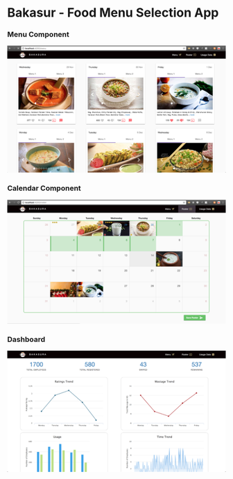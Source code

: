 # Bakasur - Food Menu Selection App


### Menu Component

![App Screenshot](src/assets/screenshots/screen1-landing-page.png?raw=true "Landing Page")




### Calendar Component

![Calendar Component](src/assets/screenshots/screen2-calendar.png?raw=true "Calendar Component")




### Dashboard

![Dashboard](src/assets/screenshots/screen3-dashboard.png?raw=true "Dashboard")